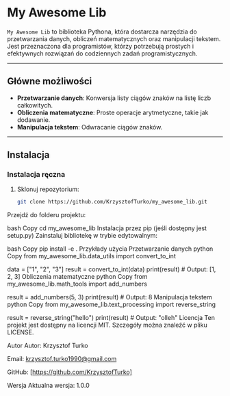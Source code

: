 # My Awesome Lib

`My Awesome Lib` to biblioteka Pythona, która dostarcza narzędzia do przetwarzania danych, obliczeń matematycznych oraz manipulacji tekstem. Jest przeznaczona dla programistów, którzy potrzebują prostych i efektywnych rozwiązań do codziennych zadań programistycznych.

---

## Główne możliwości

- **Przetwarzanie danych**: Konwersja listy ciągów znaków na listę liczb całkowitych.
- **Obliczenia matematyczne**: Proste operacje arytmetyczne, takie jak dodawanie.
- **Manipulacja tekstem**: Odwracanie ciągów znaków.

---

## Instalacja

### Instalacja ręczna

1. Sklonuj repozytorium:
   ```bash
   git clone https://github.com/KrzysztofTurko/my_awesome_lib.git
Przejdź do folderu projektu:

bash
Copy
cd my_awesome_lib
Instalacja przez pip (jeśli dostępny jest setup.py)
Zainstaluj bibliotekę w trybie edytowalnym:

bash
Copy
pip install -e .
Przykłady użycia
Przetwarzanie danych
python
Copy
from my_awesome_lib.data_utils import convert_to_int

data = ["1", "2", "3"]
result = convert_to_int(data)
print(result)  # Output: [1, 2, 3]
Obliczenia matematyczne
python
Copy
from my_awesome_lib.math_tools import add_numbers

result = add_numbers(5, 3)
print(result)  # Output: 8
Manipulacja tekstem
python
Copy
from my_awesome_lib.text_processing import reverse_string

result = reverse_string("hello")
print(result)  # Output: "olleh"
Licencja
Ten projekt jest dostępny na licencji MIT. Szczegóły można znaleźć w pliku LICENSE.

Autor
Autor: Krzysztof Turko

Email: krzysztof.turko1990@gmail.com

GitHub: [https://github.com/KrzysztofTurko]

Wersja
Aktualna wersja: 1.0.0

